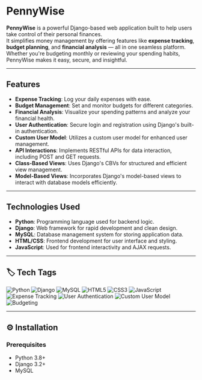 #  PennyWise

**PennyWise** is a powerful Django-based web application built to help users take control of their personal finances.  
It simplifies money management by offering features like **expense tracking**, **budget planning**, and **financial analysis** — all in one seamless platform. Whether you're budgeting monthly or reviewing your spending habits, PennyWise makes it easy, secure, and insightful.


---

##  Features

- **Expense Tracking**: Log your daily expenses with ease.
- **Budget Management**: Set and monitor budgets for different categories.
- **Financial Analysis**: Visualize your spending patterns and analyze your financial health.
- **User Authentication**: Secure login and registration using Django's built-in authentication.
- **Custom User Model**: Utilizes a custom user model for enhanced user management.
- **API Interactions**: Implements RESTful APIs for data interaction, including POST and GET requests.
- **Class-Based Views**: Uses Django's CBVs for structured and efficient view management.
- **Model-Based Views**: Incorporates Django's model-based views to interact with database models efficiently.

---

##  Technologies Used

- **Python**: Programming language used for backend logic.
- **Django**: Web framework for rapid development and clean design.
- **MySQL**: Database management system for storing application data.
- **HTML/CSS**: Frontend development for user interface and styling.
- **JavaScript**: Used for frontend interactivity and AJAX requests.

---

## 🏷️ Tech Tags

![Python](https://img.shields.io/badge/Python-3776AB?style=for-the-badge&logo=python&logoColor=white)
![Django](https://img.shields.io/badge/Django-092E20?style=for-the-badge&logo=django&logoColor=white)
![MySQL](https://img.shields.io/badge/MySQL-4479A1?style=for-the-badge&logo=mysql&logoColor=white)
![HTML5](https://img.shields.io/badge/HTML5-E34F26?style=for-the-badge&logo=html5&logoColor=white)
![CSS3](https://img.shields.io/badge/CSS3-1572B6?style=for-the-badge&logo=css3&logoColor=white)
![JavaScript](https://img.shields.io/badge/JavaScript-F7DF1E?style=for-the-badge&logo=javascript&logoColor=black)
![Expense Tracking](https://img.shields.io/badge/Expense--Tracking-blue?style=for-the-badge)
![User Authentication](https://img.shields.io/badge/User--Authentication-blue?style=for-the-badge)
![Custom User Model](https://img.shields.io/badge/Custom--User--Model-blue?style=for-the-badge)
![Budgeting](https://img.shields.io/badge/Budgeting-blue?style=for-the-badge)

---

## ⚙️ Installation

### Prerequisites

- Python 3.8+
- Django 3.2+
- MySQL





